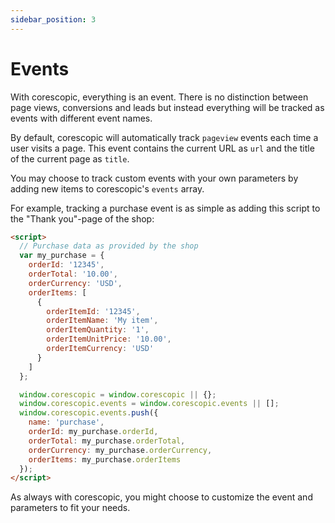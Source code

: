 ```yaml
---
sidebar_position: 3
---
```


# Events

With corescopic, everything is an event. There is no distinction between page views, conversions and leads but instead everything will be tracked as events with different event names.

By default, corescopic will automatically track `pageview` events each time a user visits a page. This event contains the current URL as `url` and the title of the current page as `title`.

You may choose to track custom events with your own parameters by adding new items to corescopic's `events` array.

For example, tracking a purchase event is as simple as adding this script to the "Thank you"-page of the shop:

```HTML
<script>
  // Purchase data as provided by the shop
  var my_purchase = {
    orderId: '12345',
    orderTotal: '10.00',
    orderCurrency: 'USD',
    orderItems: [
      {
        orderItemId: '12345',
        orderItemName: 'My item',
        orderItemQuantity: '1',
        orderItemUnitPrice: '10.00',
        orderItemCurrency: 'USD'
      }
    ]
  };

  window.corescopic = window.corescopic || {};
  window.corescopic.events = window.corescopic.events || [];
  window.corescopic.events.push({
    name: 'purchase',
    orderId: my_purchase.orderId,
    orderTotal: my_purchase.orderTotal,
    orderCurrency: my_purchase.orderCurrency,
    orderItems: my_purchase.orderItems
  });
</script>
```

As always with corescopic, you might choose to customize the event and parameters to fit your needs.